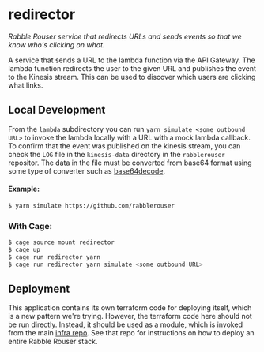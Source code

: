 # redirector
*Rabble Rouser service that redirects URLs and sends events so that we know who's clicking on what.*

A service that sends a URL to the lambda function via the API Gateway. The lambda function redirects the user to the given URL and publishes the event to the Kinesis stream. This can be used to discover which users are clicking what links.

## Local Development

From the `lambda` subdirectory you can run `yarn simulate <some outbound URL>` to invoke the lambda locally with a URL with a mock lambda callback. To confirm that the event was published on the kinesis stream, you can check the `LOG` file in the `kinesis-data` directory in the `rabblerouser` repositor. The data in the file must be converted from base64 format using some type of converter such as [base64decode](https://www.base64decode.org/).

#### Example:
```bash
$ yarn simulate https://github.com/rabblerouser
```

### With Cage:

```bash
$ cage source mount redirector
$ cage up
$ cage run redirector yarn
$ cage run redirector yarn simulate <some outbound URL>
```

## Deployment

This application contains its own terraform code for deploying itself, which is a new pattern we're trying. However,
the terraform code here should not be run directly. Instead, it should be used as a module, which is invoked from the
main [infra repo](https://github.com/rabblerouser/infra). See that repo for instructions on how to deploy an entire
Rabble Rouser stack.